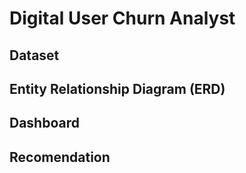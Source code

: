 <p align="center">
  <h1>Digital User Churn Analyst</h1>
</p>

## Dataset

## Entity Relationship Diagram (ERD)

## Dashboard

## Recomendation

